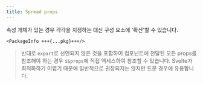 ```yaml
---
title: Spread props
---
```


속성 개체가 있는 경우 각각을 지정하는 대신 구성 요소에 '확산'할 수 있습니다.

```svelte
<PackageInfo +++{...pkg}+++/>
```

> 반대로 `export`로 선언되지 않은 것을 포함하여 컴포넌트에 전달된 모든 props를 참조해야 하는 경우 `$$props`에 직접 액세스하여 참조할 수 있습니다. Svelte가 최적화하기 어렵기 때문에 일반적으로 권장되지는 않지만 드문 경우에 유용합니다.
